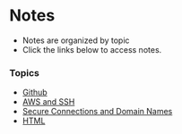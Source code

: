 # Notes

+ Notes are organized by topic
+ Click the links below to access notes.

### Topics

+ [Github](/Notes/github.md)
+ [AWS and SSH](/Notes/ssh.md)
+ [Secure Connections and Domain Names](/Notes/https.md)
+ [HTML](/Notes/html.md)
